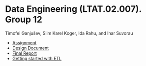 # Data Engineering (LTAT.02.007). Group 12

Timofei Ganjušev, Siim Karel Koger, Ida Rahu, and Ihar Suvorau

- [Assignment](Assignment.md)
- [Design Document](https://github.com/idarahu/DE-project/blob/main/Design%20document%20-%20GROUP%2012.pdf)
- [Final Report](FinalReport.md)
- [Getting started with ETL](ETL/README.md)
